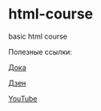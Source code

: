 # html-course

basic html course

Полезные ссылки:

[Дока](https://doka.guide/html/)

[Дзен](https://dzen.ru/suite/bc3165c4-e573-4bbf-9450-2060e6cf9e39?share_to=link)

[YouTube](https://youtube.com/playlist?list=PL0MUAHwery4ot0KmgGxlBSB7rXssLeA6h&si=nX0GKIGXcnmcNS5X)
